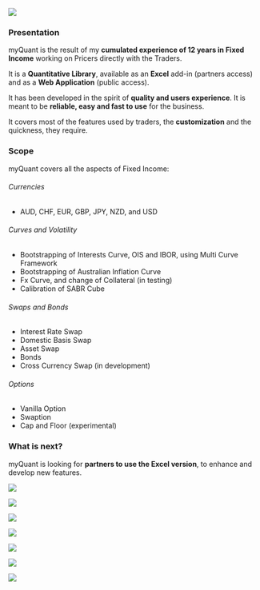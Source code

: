 [![](https://myquant.com.au/pictures/banner.PNG)](https://myquant.com.au/pictures/banner.PNG)
### Presentation
myQuant is the result of my **cumulated experience of 12 years in Fixed Income** working on Pricers directly with the Traders.

It is a **Quantitative Library**, available as an **Excel** add-in (partners access) and as a **Web Application** (public access).

It has been developed in the spirit of **quality and users experience**. It is meant to be **reliable, easy and fast to use** for the business.

It covers most of the features used by traders, the **customization** and the quickness, they require. 


### Scope
myQuant covers all the aspects of Fixed Income:

###### Currencies
*	AUD, CHF, EUR, GBP, JPY, NZD, and USD

###### Curves and Volatility
*	Bootstrapping of Interests Curve, OIS and IBOR, using Multi Curve Framework
*	Bootstrapping of Australian Inflation Curve
*	Fx Curve, and change of Collateral (in testing)
*	Calibration of SABR Cube

###### Swaps and Bonds
*	Interest Rate Swap
*	Domestic Basis Swap
*	Asset Swap
*	Bonds
*	Cross Currency Swap (in development)

###### Options
*	Vanilla Option
*	Swaption
*	Cap and Floor (experimental)

### What is next?
myQuant is looking for **partners to use the Excel version**, to enhance and develop new features.


[![](https://myquant.com.au/pictures/excel_portfolio.PNG)](https://myquant.com.au/pictures/excel_portfolio.PNG)

[![](https://myquant.com.au/pictures/excel_curves.PNG)](https://myquant.com.au/pictures/excel_curves.PNG)

[![](https://myquant.com.au/pictures/excel_synthetic_instruments.PNG)](https://myquant.com.au/pictures/excel_synthetic_instruments.PNG)

[![](https://myquant.com.au/pictures/excel_bonds.PNG)](https://myquant.com.au/pictures/excel_bonds.PNG)

[![](https://myquant.com.au/pictures/excel_sabr_cube.PNG)](https://myquant.com.au/pictures/excel_sabr_cube.PNG)

[![](https://myquant.com.au/pictures/excel_forward_rates_chart.PNG)](https://myquant.com.au/pictures/excel_forward_rates_chart.PNG)

[![](https://myquant.com.au/pictures/excel_inflation_chart.PNG)](https://myquant.com.au/pictures/excel_inflation_chart.PNG)
